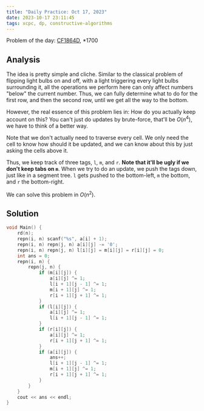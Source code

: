 ```yaml
---
title: "Daily Practice: Oct 17, 2023"
date: 2023-10-17 23:11:45
tags: xcpc, dp, constructive-algorithms
---
```


Problem of the day: [CF1864D](https://codeforces.com/contest/1864/problem/D), *1700
## Analysis
The idea is pretty simple and cliche. Similar to the classical problem of flipping light bulbs on and off, with a light triggering every light bulbs surrounding it, all the operations we perform here can only affect numbers "below" the current number. Thus, we can fully determine what to do for the first row, and then the second row, until we get all the way to the bottom.

However, the real essence of this problem lies in: How do you actually keep account on this? You can't just do updates by brute-force, that'll be $O(n^4)$, we have to think of a better way.

Note that we don't actually need to traverse every cell. We only need the cell to know how should it be updated, and we can know about this by just asking the cells above it.

Thus, we keep track of three tags, `l`, `m`, and `r`. **Note that it'll be ugly if we don't keep tabs on `m`**. When we try to do an update, we push the tags down, just like in a segment tree. `l` gets pushed to the bottom-left, `m` the bottom, and `r` the bottom-right. 

We can solve this problem in $O(n^2)$.

## Solution
```cpp
void Main() {
    rd(n);
    repn(i, n) scanf("%s", a[i] + 1);
    repn(i, n) repn(j, n) a[i][j] -= '0';
    repn(i, n) repn(j, n) l[i][j] = m[i][j] = r[i][j] = 0;
    int ans = 0;
    repn(i, n) {
        repn(j, n) {
            if (m[i][j]) {
                a[i][j] ^= 1;
                l[i + 1][j - 1] ^= 1;
                m[i + 1][j] ^= 1;
                r[i + 1][j + 1] ^= 1;
            }
            if (l[i][j]) {
                a[i][j] ^= 1;
                l[i + 1][j - 1] ^= 1;
            }
            if (r[i][j]) {
                a[i][j] ^= 1;
                r[i + 1][j + 1] ^= 1;
            }
            if (a[i][j]) {
                ans++;
                l[i + 1][j - 1] ^= 1;
                m[i + 1][j] ^= 1;
                r[i + 1][j + 1] ^= 1;
            }
        }
    }
    cout << ans << endl;
}
```